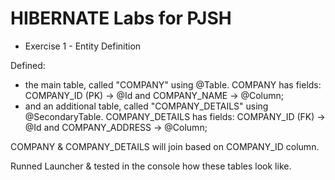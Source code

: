 # HIBERNATE Labs for PJSH

* Exercise 1 - Entity Definition

Defined:
- the main table, called "COMPANY" using @Table.
COMPANY has fields: COMPANY_ID (PK) -> @Id  and COMPANY_NAME -> @Column;
- and an additional table, called "COMPANY_DETAILS" using @SecondaryTable.
COMPANY_DETAILS has fields: COMPANY_ID (FK) -> @Id and COMPANY_ADDRESS -> @Column;

COMPANY & COMPANY_DETAILS will join based on COMPANY_ID column.

Runned Launcher & tested in the console how these tables look like.
